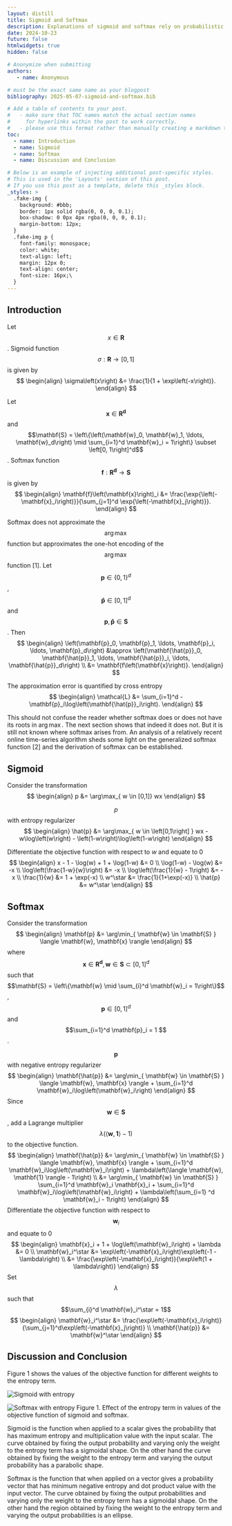 ```yaml
---
layout: distill
title: Sigmoid and Softmax
description: Explanations of sigmoid and softmax rely on probabilistic interpretation of the output(s) but do not provide the source of probabilistic interpretation. In contrast, both sigmoid and softmax have a simple definition with their roots in basic information theory and calculus. This blog takes an isolated look at sigmoid and softmax and explains how and why they materialize. The definition and derivation show that they are not related.
date: 2024-10-23
future: false
htmlwidgets: true
hidden: false

# Anonymize when submitting
authors:
   - name: Anonymous

# must be the exact same name as your blogpost
bibliography: 2025-05-07-sigmoid-and-softmax.bib

# Add a table of contents to your post.
#   - make sure that TOC names match the actual section names
#     for hyperlinks within the post to work correctly. 
#   - please use this format rather than manually creating a markdown table of contents.
toc:
  - name: Introduction
  - name: Sigmoid
  - name: Softmax
  - name: Discussion and Conclusion

# Below is an example of injecting additional post-specific styles.
# This is used in the 'Layouts' section of this post.
# If you use this post as a template, delete this _styles block.
_styles: >
  .fake-img {
    background: #bbb;
    border: 1px solid rgba(0, 0, 0, 0.1);
    box-shadow: 0 0px 4px rgba(0, 0, 0, 0.1);
    margin-bottom: 12px;
  }
  .fake-img p {
    font-family: monospace;
    color: white;
    text-align: left;
    margin: 12px 0;
    text-align: center;
    font-size: 16px;\
  }
---
```


## Introduction
Let $$x \in \mathbf{R}$$. Sigmoid function $$\sigma : \mathbf{R} \rightarrow  \left[0, 1\right]$$ is given by
$$
\begin{align}
    \sigma\left(x\right) &= \frac{1}{1 + \exp\left(-x\right)}.
\end{align}
$$

Let $$\mathbf{x} \in \mathbf{R^d}$$ and $$\mathbf{S} = \left\{\left(\mathbf{w}_0, \mathbf{w}_1, \ldots, \mathbf{w}_d\right) \mid \sum_{i=1}^d \mathbf{w}_i = 1\right\} \subset \left[0, 1\right]^d$$. Softmax function $$\mathbf{f} : \mathbf{R^d} \rightarrow  \mathbf{S} $$ is given by
$$
\begin{align}
    \mathbf{f}\left(\mathbf{x}\right)_i &= \frac{\exp{\left(-\mathbf{x}_i\right)}}{\sum_{j=1}^d \exp{\left(-\mathbf{x}_j\right)}}.
\end{align}
$$

Softmax does not approximate the $$\arg\max$$ function but approximates the one-hot encoding of the $$\arg\max$$ function [1]. Let $$\mathbf{p} \in \left\{0, 1\right\}^d$$, $$\mathbf{\hat{p}} \in \left[0, 1\right]^d$$ and $$\mathbf{p}, \mathbf{\hat{p}} \in \mathbf{S}$$. Then
$$
\begin{align}
\left(\mathbf{p}_0, \mathbf{p}_1, \ldots, \mathbf{p}_i, \ldots, \mathbf{p}_d\right) &\approx \left(\mathbf{\hat{p}}_0, \mathbf{\hat{p}}_1, \ldots, \mathbf{\hat{p}}_i, \ldots, \mathbf{\hat{p}}_d\right) \\
 &= \mathbf{f\left(\mathbf{x}\right)}.
\end{align}
$$

The approximation error is quantified by cross entropy
$$
\begin{align}
    \mathcal{L} &= \sum_{i=1}^d -\mathbf{p}_i\log\left(\mathbf{\hat{p}}_i\right).
\end{align}
$$

This should not confuse the reader whether softmax does or does not have its roots in $\arg\max$. The next section shows that indeed it does not. But it is still not known where softmax arises from. An analysis of a relatively recent online time-series algorithm sheds some light on the generalized softmax function [2] and the derivation of softmax can be established.

## Sigmoid
Consider the transformation
$$
\begin{align}
    p &= \arg\max_{ w \in [0,1]} wx
\end{align}
$$

$$p$$ with entropy regularizer
$$
\begin{align}
        \hat{p} &= \arg\max_{ w \in \left[0,1\right] } wx - w\log\left(w\right) - \left(1-w\right)\log\left(1-w\right)
    \end{align}
$$

Differentiate the objective function with respect to $w$ and equate to 0
$$
    \begin{align}
    x - 1 - \log(w) + 1 + \log(1-w) &= 0 \\
    \log(1-w) - \log(w) &= -x \\
    \log\left(\frac{1-w}{w}\right) &= -x \\
    \log\left(\frac{1}{w} - 1\right) &= -x  \\
    \frac{1}{w} &= 1 + \exp(-x) \\
     w^\star &= \frac{1}{1+\exp(-x)} \\
     \hat{p} &= w^\star
    \end{align}
$$

## Softmax
Consider the transformation
$$
\begin{align}
    \mathbf{p} &= \arg\min_{ \mathbf{w} \in \mathbf{S} } \langle \mathbf{w}, \mathbf{x} \rangle
\end{align}
$$
where $$\mathbf{x} \in \mathbf{R^d}, \mathbf{w} \in \mathbf{S} \subset \left[0, 1\right]^d$$ such that $$\mathbf{S} = \left\{\mathbf{w} \mid \sum_{i}^d \mathbf{w}_i = 1\right\}$$, $$\mathbf{p} \in \left[0, 1\right]^d$$ and $$\sum_{i=1}^d \mathbf{p}_i = 1 $$.


$$\mathbf{p}$$ with negative entropy regularizer
$$
\begin{align}
    \mathbf{\hat{p}} &= \arg\min_{ \mathbf{w} \in \mathbf{S} } \langle \mathbf{w}, \mathbf{x} \rangle + \sum_{i=1}^d \mathbf{w}_i\log\left(\mathbf{w}_i\right) 
\end{align}
$$
    Since  $$\mathbf{w} \in \mathbf{S}$$, add a Lagrange multiplier $$\lambda\left(\langle \mathbf{w}, \mathbf{1} \rangle - 1\right)$$ to the objective function. 
    $$
    \begin{align}
        \mathbf{\hat{p}} &= \arg\min_{ \mathbf{w} \in \mathbf{S} } \langle \mathbf{w}, \mathbf{x} \rangle + \sum_{i=1}^d \mathbf{w}_i\log\left(\mathbf{w}_i\right) + \lambda\left(\langle \mathbf{w}, \mathbf{1} \rangle - 1\right) \\
        &= \arg\min_{ \mathbf{w} \in \mathbf{S} } \sum_{i=1}^d \mathbf{w}_i \mathbf{x}_i  + \sum_{i=1}^d \mathbf{w}_i\log\left(\mathbf{w}_i\right) + \lambda\left(\sum_{i=1} ^d \mathbf{w}_i - 1\right) 
    \end{align}
    $$
    Differentiate the objective function with respect to $$\mathbf{w}_i$$ and equate to 0
    $$
    \begin{align}
    \mathbf{x}_i + 1 + \log\left(\mathbf{w}_i\right) + \lambda &= 0 \\
    \mathbf{w}_i^\star &= \exp\left(-\mathbf{x}_i\right)\exp\left(-1 - \lambda\right) \\
    &= \frac{\exp\left(-\mathbf{x}_i\right)}{\exp\left(1 + \lambda\right)}
    \end{align}
    $$
Set $$ \lambda$$ such that $$\sum_{i}^d \mathbf{w}_i^\star = 1$$
$$
\begin{align}
     \mathbf{w}_i^\star &= \frac{\exp\left(-\mathbf{x}_i\right)}{\sum_{j=1}^d\exp\left(-\mathbf{x}_j\right)} \\
     \mathbf{\hat{p}} &= \mathbf{w}^\star
\end{align}
$$

## Discussion and Conclusion

Figure 1 shows the values of the objective function for different weights to the entropy term.

![Sigmoid with entropy](https://github.com/sigmoidandsoftmax/sigmoidandsoftmax.github.io/blob/main/assets/img/sigmoid_and_softmax/sigmoid_neg_entropy.png?raw=true)


![Softmax with entropy](https://github.com/sigmoidandsoftmax/sigmoidandsoftmax.github.io/blob/main/assets/img/sigmoid_and_softmax/softmax_neg_entropy.png?raw=true)
Figure 1. Effect of the entropy term in values of the objective function of sigmoid and softmax.

Sigmoid is the function when applied to a scalar gives the probability that has maximum entropy and multiplication value with the input scalar. The curve obtained by fixing the output probability and varying only the weight to the entropy term has a sigmoidal shape. On the other hand the curve obtained by fixing the weight to the entropy term and varying the output probability has a parabolic shape.

Softmax is the function that when applied on a vector gives a probability vector that has minimum negative entropy and dot product value with the input vector. The curve obtained by fixing the output probabilities and varying only the weight to the entropy term has a sigmoidal shape. On the other hand the region obtained by fixing the weight to the entropy term and varying the output probabilities is an ellipse.
